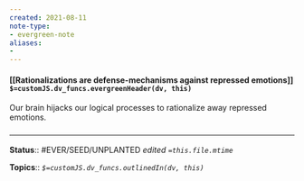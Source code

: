 ```yaml
---
created: 2021-08-11
note-type: 
- evergreen-note
aliases:
- 
---
```


#### [[Rationalizations are defense-mechanisms against repressed emotions]] `$=customJS.dv_funcs.evergreenHeader(dv, this)`

Our brain hijacks our logical processes to rationalize away repressed emotions.

### <hr class="footnote"/>

**Status**:: #EVER/SEED/UNPLANTED 
*edited `=this.file.mtime`*

**Topics**:: 
*`$=customJS.dv_funcs.outlinedIn(dv, this)`*

